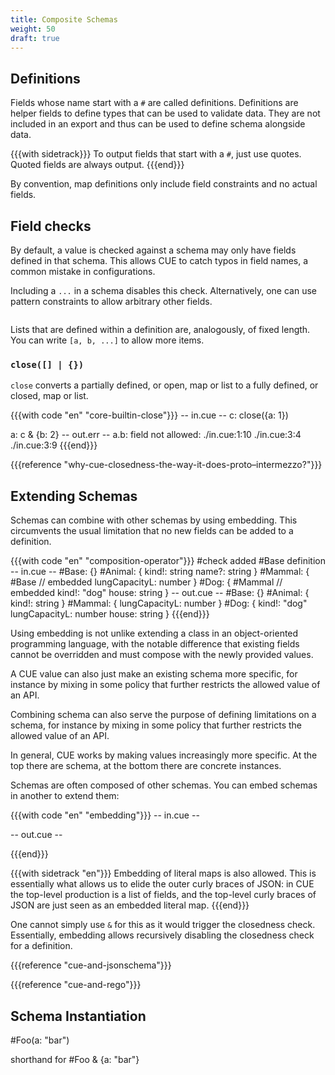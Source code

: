 ```yaml
---
title: Composite Schemas
weight: 50
draft: true
---
```


## Definitions

Fields whose name start with a `#` are called <def>definitions</def>.
Definitions are helper fields to define types that can be used to validate data.
They are not included in an export and thus can be used to define schema
alongside data.

{{{with sidetrack}}}
To output fields that start with a `#`, just use quotes. Quoted fields are
always output.
{{{end}}}

By convention, map definitions only include field constraints and no actual
fields.

## Field checks

By default, a value is checked against a schema may only have fields defined in
that schema.
This allows CUE to catch typos in field names, a common mistake in
configurations.

Including a `...` in a schema disables this check. Alternatively, one can use
pattern constraints to allow arbitrary other fields.

```

```

Lists that are defined within a definition are, analogously, of fixed length.
You can write `[a, b, ...]` to allow more items.

### `close([] | {})`

`close` converts a partially defined, or open, map or list to a fully defined,
or closed, map or list.

{{{with code "en" "core-builtin-close"}}}
-- in.cue --
c: close({a: 1})

a: c & {b: 2}
-- out.err --
a.b: field not allowed:
    ./in.cue:1:10
    ./in.cue:3:4
    ./in.cue:3:9
{{{end}}}

{{{reference "why-cue-closedness-the-way-it-does-proto–intermezzo?"}}}

## Extending Schemas

Schemas can combine with other schemas by using embedding.
This circumvents the usual limitation that no new fields can be added to a
definition.

{{{with code "en" "composition-operator"}}}
#check added #Base definition
-- in.cue --
#Base: {}
#Animal: {
	kind!: string
	name?: string
}
#Mammal: {
	#Base // embedded
	lungCapacityL: number
}
#Dog: {
	#Mammal // embedded
	kind!: "dog"
	house: string
}
-- out.cue --
#Base: {}
#Animal: {
    kind!: string
}
#Mammal: {
    lungCapacityL: number
}
#Dog: {
    kind!:         "dog"
    lungCapacityL: number
    house:         string
}
{{{end}}}

Using embedding is not unlike extending a class in an object-oriented
programming language, with the notable difference that existing fields cannot be
overridden and must compose with the newly provided values.

A CUE value can also just make an existing schema more specific, for instance by
mixing in some policy that further restricts the allowed value of an API.

Combining schema can also serve the purpose of defining limitations on a schema,
for instance by mixing in some policy that further restricts the allowed value
of an API.

In general, CUE works by making values increasingly more specific. At the top
there are schema, at the bottom there are concrete instances.

Schemas are often composed of other schemas. You can embed schemas in another to
extend them:

{{{with code "en" "embedding"}}}
-- in.cue --

-- out.cue --

{{{end}}}

{{{with sidetrack "en"}}}
Embedding of literal maps is also allowed. This is essentially what allows us to
elide the outer curly braces of JSON: in CUE the top-level production is a list
of fields, and the top-level curly braces of JSON are just seen as an embedded
literal map.
{{{end}}}

One cannot simply use `&` for this as it would trigger the closedness check.
Essentially, embedding allows recursively disabling the closedness check for a
definition.

{{{reference "cue-and-jsonschema"}}}

{{{reference "cue-and-rego"}}}

## Schema Instantiation

#Foo(a: "bar")

shorthand for #Foo & {a: "bar"}



